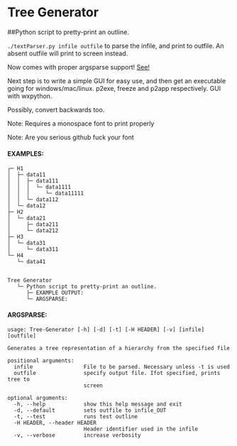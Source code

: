 # Tree Generator
##Python script to pretty-print an outline.

`./textParser.py infile outfile` to parse the infile, and print to outfile. An absent outfile will print to screen instead. 

Now comes with proper argsparse support! [See!](#argsparse)

Next step is to write a simple GUI for easy use, and then get an executable going for windows/mac/linux. p2exe, freeze and p2app respectively. GUI with wxpython.

Possibly, convert backwards too.

Note: Requires a monospace font to print properly

Note: Are you serious github fuck your font

#### EXAMPLES: 
```
┌─ H1
│  ├─ data11
│  │  ├─ data111
│  │  │  └─ data1111
│  │  │     └─ data11111
│  │  └─ data112
│  └─ data12
├─ H2
│  └─ data21
│     ├─ data211
│     └─ data212
├─ H3
│  └─ data31
│     └─ data311
└─ H4
   └─ data41


Tree Generator
   └─ Python script to pretty-print an outline.
      ├─ EXAMPLE OUTPUT:
      └─ ARGSPARSE:
```

#### ARGSPARSE:
```
usage: Tree-Generator [-h] [-d] [-t] [-H HEADER] [-v] [infile] [outfile]

Generates a tree representation of a hierarchy from the specified file

positional arguments:
  infile                File to be parsed. Necessary unless -t is used
  outfile               specify output file. Ifot specified, prints tree to
                        screen

optional arguments:
  -h, --help            show this help message and exit
  -d, --default         sets outfile to infile_OUT
  -t, --test            runs test outline
  -H HEADER, --header HEADER
                        Header identifier used in the infile
  -v, --verbose         increase verbosity
```

